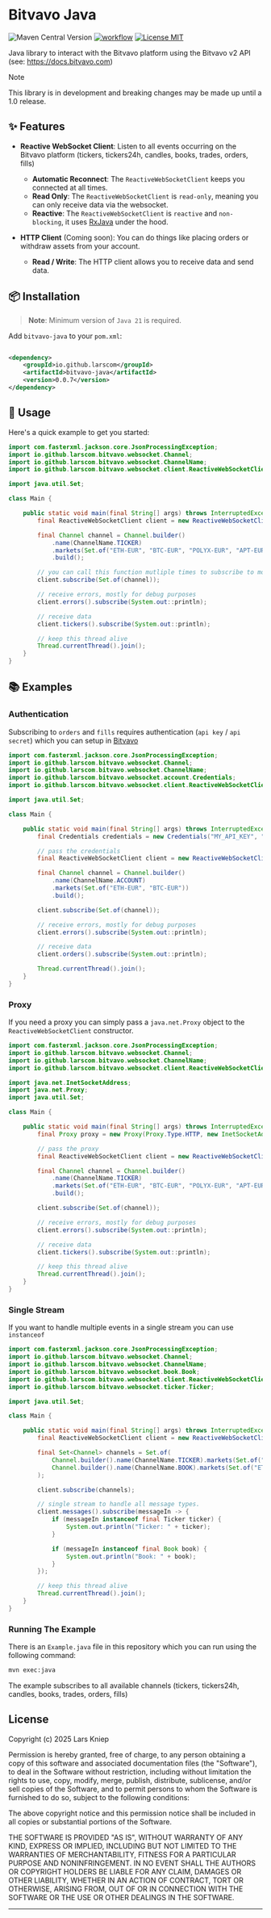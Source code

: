 # Bitvavo Java

![Maven Central Version](https://img.shields.io/maven-central/v/io.github.larscom/bitvavo-java)
[![workflow](https://github.com/larscom/bitvavo-java/actions/workflows/workflow.yml/badge.svg)](https://github.com/larscom/bitvavo-java/actions/workflows/workflow.yml)
[![License MIT](https://img.shields.io/badge/License-MIT-yellow.svg)](https://opensource.org/licenses/MIT)

Java library to interact with the Bitvavo platform using the Bitvavo v2 API (see: https://docs.bitvavo.com)

> [!NOTE]
> This library is in development and breaking changes may be made up until a 1.0 release.

## ✨ Features

- **Reactive WebSocket Client**: Listen to all events occurring on the Bitvavo platform (tickers, tickers24h, candles,
  books, trades, orders, fills)
    - **Automatic Reconnect**: The `ReactiveWebSocketClient` keeps you connected at all times.
    - **Read Only**: The `ReactiveWebSocketClient` is `read-only`, meaning you can only receive data via the websocket.
    - **Reactive**: The `ReactiveWebSocketClient` is `reactive` and `non-blocking`, it
      uses [RxJava](https://github.com/ReactiveX/RxJava) under the hood.

- **HTTP Client** (Coming soon):  You can do things like placing orders or withdraw assets from your account.
    - **Read / Write**: The HTTP client allows you to receive data and send data.

## 📦 Installation

> **Note**: Minimum version of `Java 21` is required.

Add `bitvavo-java` to your `pom.xml`:

```xml

<dependency>
    <groupId>io.github.larscom</groupId>
    <artifactId>bitvavo-java</artifactId>
    <version>0.0.7</version>
</dependency>
```

## 🔧 Usage

Here's a quick example to get you started:

```java
import com.fasterxml.jackson.core.JsonProcessingException;
import io.github.larscom.bitvavo.websocket.Channel;
import io.github.larscom.bitvavo.websocket.ChannelName;
import io.github.larscom.bitvavo.websocket.client.ReactiveWebSocketClient;

import java.util.Set;

class Main {

    public static void main(final String[] args) throws InterruptedException, JsonProcessingException {
        final ReactiveWebSocketClient client = new ReactiveWebSocketClient();

        final Channel channel = Channel.builder()
            .name(ChannelName.TICKER)
            .markets(Set.of("ETH-EUR", "BTC-EUR", "POLYX-EUR", "APT-EUR", "VANRY-EUR"))
            .build();

        // you can call this function mutliple times to subscribe to more markets at a later moment.
        client.subscribe(Set.of(channel));

        // receive errors, mostly for debug purposes
        client.errors().subscribe(System.out::println);

        // receive data
        client.tickers().subscribe(System.out::println);

        // keep this thread alive
        Thread.currentThread().join();
    }
}
```

## 📚 Examples

### Authentication

Subscribing to `orders` and `fills` requires authentication (`api key` / `api secret`) which you can setup
in [Bitvavo](https://account.bitvavo.com/user/api)

```java
import com.fasterxml.jackson.core.JsonProcessingException;
import io.github.larscom.bitvavo.websocket.Channel;
import io.github.larscom.bitvavo.websocket.ChannelName;
import io.github.larscom.bitvavo.websocket.account.Credentials;
import io.github.larscom.bitvavo.websocket.client.ReactiveWebSocketClient;

import java.util.Set;

class Main {

    public static void main(final String[] args) throws InterruptedException, JsonProcessingException {
        final Credentials credentials = new Credentials("MY_API_KEY", "MY_API_SECRET");

        // pass the credentials
        final ReactiveWebSocketClient client = new ReactiveWebSocketClient(credentials);

        final Channel channel = Channel.builder()
            .name(ChannelName.ACCOUNT)
            .markets(Set.of("ETH-EUR", "BTC-EUR"))
            .build();

        client.subscribe(Set.of(channel));

        // receive errors, mostly for debug purposes
        client.errors().subscribe(System.out::println);

        // receive data
        client.orders().subscribe(System.out::println);

        Thread.currentThread().join();
    }
}
```

### Proxy

If you need a proxy you can simply pass a `java.net.Proxy` object to the `ReactiveWebSocketClient` constructor.

```java
import com.fasterxml.jackson.core.JsonProcessingException;
import io.github.larscom.bitvavo.websocket.Channel;
import io.github.larscom.bitvavo.websocket.ChannelName;
import io.github.larscom.bitvavo.websocket.client.ReactiveWebSocketClient;

import java.net.InetSocketAddress;
import java.net.Proxy;
import java.util.Set;

class Main {

    public static void main(final String[] args) throws InterruptedException, JsonProcessingException {
        final Proxy proxy = new Proxy(Proxy.Type.HTTP, new InetSocketAddress("proxy.example.com", 8080));

        // pass the proxy
        final ReactiveWebSocketClient client = new ReactiveWebSocketClient(proxy);

        final Channel channel = Channel.builder()
            .name(ChannelName.TICKER)
            .markets(Set.of("ETH-EUR", "BTC-EUR", "POLYX-EUR", "APT-EUR", "VANRY-EUR"))
            .build();

        client.subscribe(Set.of(channel));

        // receive errors, mostly for debug purposes
        client.errors().subscribe(System.out::println);

        // receive data
        client.tickers().subscribe(System.out::println);

        // keep this thread alive
        Thread.currentThread().join();
    }
}
```

### Single Stream

If you want to handle multiple events in a single stream you can use `instanceof`

```java
import com.fasterxml.jackson.core.JsonProcessingException;
import io.github.larscom.bitvavo.websocket.Channel;
import io.github.larscom.bitvavo.websocket.ChannelName;
import io.github.larscom.bitvavo.websocket.book.Book;
import io.github.larscom.bitvavo.websocket.client.ReactiveWebSocketClient;
import io.github.larscom.bitvavo.websocket.ticker.Ticker;

import java.util.Set;

class Main {

    public static void main(final String[] args) throws InterruptedException, JsonProcessingException {
        final ReactiveWebSocketClient client = new ReactiveWebSocketClient();

        final Set<Channel> channels = Set.of(
            Channel.builder().name(ChannelName.TICKER).markets(Set.of("ETH-EUR")).build(),
            Channel.builder().name(ChannelName.BOOK).markets(Set.of("ETH-EUR")).build()
        );

        client.subscribe(channels);

        // single stream to handle all message types.
        client.messages().subscribe(messageIn -> {
            if (messageIn instanceof final Ticker ticker) {
                System.out.println("Ticker: " + ticker);
            }

            if (messageIn instanceof final Book book) {
                System.out.println("Book: " + book);
            }
        });

        // keep this thread alive
        Thread.currentThread().join();
    }
}
```

### Running The Example

There is an `Example.java` file in this repository which you can run using the following command:

```sh
mvn exec:java
```

The example subscribes to all available channels (tickers, tickers24h, candles,
books, trades, orders, fills)

## License

Copyright (c) 2025 Lars Kniep

Permission is hereby granted, free of charge, to any person obtaining a copy
of this software and associated documentation files (the "Software"), to deal
in the Software without restriction, including without limitation the rights
to use, copy, modify, merge, publish, distribute, sublicense, and/or sell
copies of the Software, and to permit persons to whom the Software is
furnished to do so, subject to the following conditions:

The above copyright notice and this permission notice shall be included in all
copies or substantial portions of the Software.

THE SOFTWARE IS PROVIDED "AS IS", WITHOUT WARRANTY OF ANY KIND, EXPRESS OR
IMPLIED, INCLUDING BUT NOT LIMITED TO THE WARRANTIES OF MERCHANTABILITY,
FITNESS FOR A PARTICULAR PURPOSE AND NONINFRINGEMENT. IN NO EVENT SHALL THE
AUTHORS OR COPYRIGHT HOLDERS BE LIABLE FOR ANY CLAIM, DAMAGES OR OTHER
LIABILITY, WHETHER IN AN ACTION OF CONTRACT, TORT OR OTHERWISE, ARISING FROM,
OUT OF OR IN CONNECTION WITH THE SOFTWARE OR THE USE OR OTHER DEALINGS IN THE
SOFTWARE.

---

